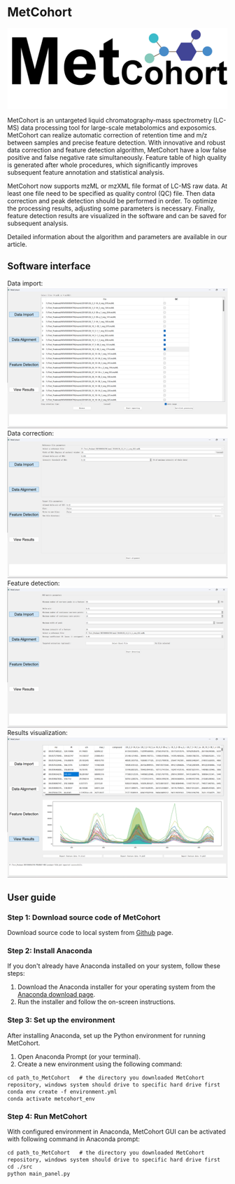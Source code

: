 # MetCohort
![](./images/logo.png "MetCohort")

MetCohort is an untargeted liquid chromatography-mass spectrometry 
(LC-MS) data processing tool for large-scale metabolomics and exposomics. MetCohort can 
realize automatic correction of retention time and m/z between samples and precise 
feature detection. With innovative and robust data correction and feature detection algorithm,
MetCohort have a low false positive and false negative rate simultaneously. Feature table of high quality is generated after whole procedures, which 
significantly improves subsequent feature annotation and statistical analysis.

MetCohort now supports mzML or mzXML file format of LC-MS raw data. At
least one file need to be specified as quality control (QC) file. 
Then data correction and peak detection should be performed in order. To optimize the processing results, adjusting some parameters 
is necessary. Finally, feature detection results are visualized in the software and can be saved for 
subsequent analysis.

Detailed information about the algorithm and parameters are available in our article.

## Software interface

Data import:
![](./images/1.png "Software interface")
Data correction:
![](./images/2.png "Data correction")
Feature detection:
![](./images/3.png "Feature detection")
Results visualization:
![](./images/4.png "Results visualization")


## User guide
### Step 1: Download source code of MetCohort
Download source code to local system from [Github](https://github.com/JunYang2021/MetCohort) page.

### Step 2: Install Anaconda
If you don't already have Anaconda installed on your system, follow these steps:

1. Download the Anaconda installer for your operating system from the [Anaconda download page](https://www.anaconda.com/products/individual).
2. Run the installer and follow the on-screen instructions.

### Step 3: Set up the environment
After installing Anaconda, set up the Python environment for running MetCohort.
1. Open Anaconda Prompt (or your terminal).
2. Create a new environment using the following command:
```shell
cd path_to_MetCohort   # the directory you downloaded MetCohort repository, windows system should drive to specific hard drive first
conda env create -f environment.yml
conda activate metcohort_env
```

### Step 4: Run MetCohort
With configured environment in Anaconda, MetCohort GUI can be activated with following command in Anaconda prompt:
```shell
cd path_to_MetCohort   # the directory you downloaded MetCohort repository, windows system should drive to specific hard drive first
cd ./src
python main_panel.py
```
